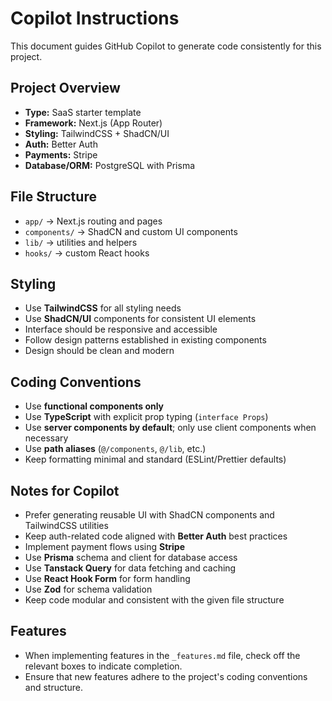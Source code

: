 # Copilot Instructions

This document guides GitHub Copilot to generate code consistently for this project.

## Project Overview

- **Type:** SaaS starter template
- **Framework:** Next.js (App Router)
- **Styling:** TailwindCSS + ShadCN/UI
- **Auth:** Better Auth
- **Payments:** Stripe
- **Database/ORM:** PostgreSQL with Prisma

## File Structure

- `app/` → Next.js routing and pages
- `components/` → ShadCN and custom UI components
- `lib/` → utilities and helpers
- `hooks/` → custom React hooks

## Styling

- Use **TailwindCSS** for all styling needs
- Use **ShadCN/UI** components for consistent UI elements
- Interface should be responsive and accessible
- Follow design patterns established in existing components
- Design should be clean and modern

## Coding Conventions

- Use **functional components only**
- Use **TypeScript** with explicit prop typing (`interface Props`)
- Use **server components by default**; only use client components when necessary
- Use **path aliases** (`@/components`, `@/lib`, etc.)
- Keep formatting minimal and standard (ESLint/Prettier defaults)

## Notes for Copilot

- Prefer generating reusable UI with ShadCN components and TailwindCSS utilities
- Keep auth-related code aligned with **Better Auth** best practices
- Implement payment flows using **Stripe**
- Use **Prisma** schema and client for database access
- Use **Tanstack Query** for data fetching and caching
- Use **React Hook Form** for form handling
- Use **Zod** for schema validation
- Keep code modular and consistent with the given file structure

## Features

- When implementing features in the `_features.md` file, check off the relevant boxes to indicate completion.
- Ensure that new features adhere to the project's coding conventions and structure.
